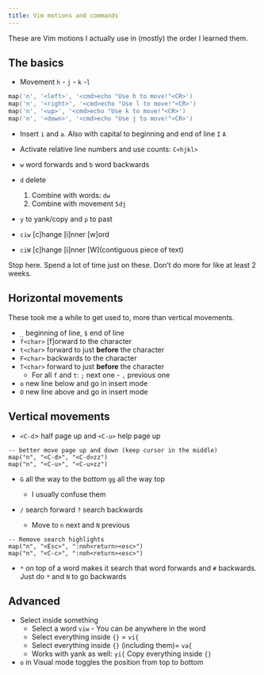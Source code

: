 ```yaml
---
title: Vim motions and commands
---
```


These are Vim motions I actually use in (mostly) the order I learned them.

## The basics

- Movement `h` - `j` - `k` -`l`

```lua
map('n', '<left>', '<cmd>echo "Use h to move!"<CR>')
map('n', '<right>', '<cmd>echo "Use l to move!"<CR>')
map('n', '<up>', '<cmd>echo "Use k to move!"<CR>')
map('n', '<down>', '<cmd>echo "Use j to move!"<CR>')
```

- Insert `i` and `a`. Also with capital to beginning and end of line `I` `A`

- Activate relative line numbers and use counts: `C<hjkl>` 

- `w` word forwards and `b` word backwards

- `d` delete
    1. Combine with words: `dw`
    2. Combine with movement `5dj`

- `y` to yank/copy and `p` to past

- `ciw` [c]hange [i]nner [w]ord
- `ciW` [c]hange [i]nner [W](contiguous piece of text)

Stop here. Spend a lot of time just on these. Don’t do more for like at least 2 weeks.

## Horizontal movements

These took me a while to get used to, more than vertical movements.

- `_` beginning of line, `$` end of line
-  `f<char>` [f]orward to the character
-  `t<char>` forward to just **before** the character
-  `F<char>` backwards to the character
-  `T<char>` forward to just **before** the character
    - For all `f` and `t`: `;` next one - `,` previous one
- `o` new line below and go in insert mode
- `O` new line above and go in insert mode

## Vertical movements

- `<C-d`> half page up and `<C-u>` help page up

```
-- better move page up and down (keep cursor in the middle)
map("n", "<C-d>", "<C-d>zz")
map("n", "<C-u>", "<C-u>zz")
```

- `G` all the way to the bottom `gg` all the way top
    - I usually confuse them

- `/` search forward `?` search backwards
    - Move to `n`  next and `N` previous

```
-- Remove search highlights
map("n", "<Esc>", ":noh<return><esc>")
map("n", "<C-c>", ":noh<return><esc>")
```

- `*` on top of a word makes it search that word forwards and `#` backwards. Just do `*` and `N` to go backwards

## Advanced

- Select inside something
    - Select a word `viw` - You can be anywhere in the word
    - Select everything inside `{}` = `vi{`
    - Select everything inside `{}` (including them)= `va{`
    - Works with yank as well: `yi{` Copy everything inside `{}`
- `o` in Visual mode toggles the position from top to bottom
